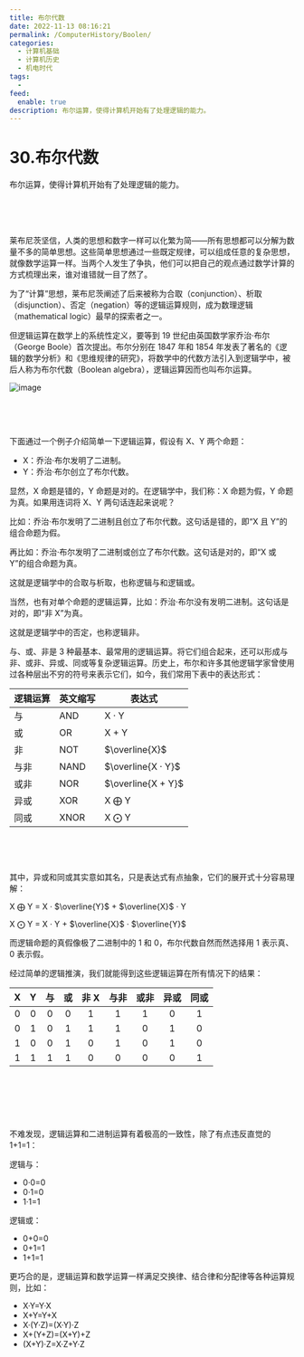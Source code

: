 ```yaml
---
title: 布尔代数
date: 2022-11-13 08:16:21
permalink: /ComputerHistory/Boolen/
categories:
  - 计算机基础
  - 计算机历史
  - 机电时代
tags:
  - 
feed:
  enable: true
description: 布尔运算，使得计算机开始有了处理逻辑的能力。
---
```



# 30.布尔代数

布尔运算，使得计算机开始有了处理逻辑的能力。

‍<!-- more -->　　‍

‍

莱布尼茨坚信，人类的思想和数字一样可以化繁为简——所有思想都可以分解为数量不多的简单思想。这些简单思想通过一些既定规律，可以组成任意的复杂思想，就像数学运算一样。当两个人发生了争执，他们可以把自己的观点通过数学计算的方式梳理出来，谁对谁错就一目了然了。

为了“计算”思想，莱布尼茨阐述了后来被称为合取（conjunction）、析取（disjunction）、否定（negation）等的逻辑运算规则，成为数理逻辑（mathematical logic）最早的探索者之一。

但逻辑运算在数学上的系统性定义，要等到 19 世纪由英国数学家乔治·布尔（George Boole）首次提出。布尔分别在 1847 年和 1854 年发表了著名的《逻辑的数学分析》和《思维规律的研究》，将数学中的代数方法引入到逻辑学中，被后人称为布尔代数（Boolean algebra），逻辑运算因而也叫布尔运算。

![image](assets/image-20220820111120-eh0jycv.png "乔治·布尔")​

‍

‍

下面通过一个例子介绍简单一下逻辑运算，假设有 X、Y 两个命题：

* X：乔治·布尔发明了二进制。
* Y：乔治·布尔创立了布尔代数。

显然，X 命题是错的，Y 命题是对的。在逻辑学中，我们称：X 命题为假，Y 命题为真。如果用连词将 X、Y 两句话连起来说呢？

比如：乔治·布尔发明了二进制且创立了布尔代数。这句话是错的，即“X 且 Y”的组合命题为假。

再比如：乔治·布尔发明了二进制或创立了布尔代数。这句话是对的，即“X 或 Y”的组合命题为真。

这就是逻辑学中的合取与析取，也称逻辑与和逻辑或。

当然，也有对单个命题的逻辑运算，比如：乔治·布尔没有发明二进制。这句话是对的，即“非 X”为真。

这就是逻辑学中的否定，也称逻辑非。

与、或、非是 3 种最基本、最常用的逻辑运算。将它们组合起来，还可以形成与非、或非、异或、同或等复杂逻辑运算。历史上，布尔和许多其他逻辑学家曾使用过各种层出不穷的符号来表示它们，如今，我们常用下表中的表达形式：

|逻辑运算|英文缩写|表达式|
| --------| --------| ------|
|与<br />|AND|X · Y|
|或|OR|X + Y|
|非|NOT|$\overline{X}$​|
|与非|NAND|$\overline{X · Y}$​|
|或非|NOR|$\overline{X + Y}$​|
|异或|XOR|X $\bigoplus$ Y|
|同或|XNOR|X $\bigodot$ Y<br />|

​

‍

其中，异或和同或其实意如其名，只是表达式有点抽象，它们的展开式十分容易理解：

X $\bigoplus$ Y = X ·  $\overline{Y}$  +  $\overline{X}$ · Y

X $\bigodot$ Y = X · Y   +   $\overline{X}$ · $\overline{Y}$

而逻辑命题的真假像极了二进制中的 1 和 0，布尔代数自然而然选择用 1 表示真、0 表示假。

经过简单的逻辑推演，我们就能得到这些逻辑运算在所有情况下的结果：

|X|Y|与|或|非 X|与非|或非|异或|同或|
| :-: | :-: | :-: | :-: | :--: | :--: | :--: | :--: | :--: |
|0|0|0|0|1|1|1|0|1|
|0|1|0|1|1|1|0|1|0|
|1|0|0|1|0|1|0|1|0|
|1|1|1|1|0|0|0|0|1|

‍

‍

‍

不难发现，逻辑运算和二进制运算有着极高的一致性，除了有点违反直觉的 1+1=1：

逻辑与：

* 0·0=0
* 0·1=0
* 1·1=1

逻辑或：

* 0+0=0
* 0+1=1
* 1+1=1

更巧合的是，逻辑运算和数学运算一样满足交换律、结合律和分配律等各种运算规则，比如：

* X·Y=Y·X
* X+Y=Y+X
* X·(Y·Z)=(X·Y)·Z
* X+(Y+Z)=(X+Y)+Z
* (X+Y)·Z=X·Z+Y·Z

‍
